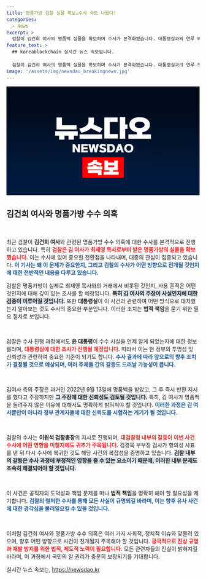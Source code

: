 ```yaml
---
title: 명품가방 검찰 실물 확보…수사 속도 나왔다!
categories:
  - News
excerpt: >
  검찰이 김건희 여사의 명품백 실물을 확보하며 수사가 본격화됐습니다. 대통령실과의 연루 의혹 및 윤 대통령의 인지 여부가 주목받고 있는 가운데, 사건의 진실이 드러날지 이목이 집중됩니다!
feature_text: >
  ## koreablockchain 실시간 뉴스 속보입니다.

  검찰이 김건희 여사의 명품백 실물을 확보하며 수사가 본격화됐습니다. 대통령실과의 연루 의혹 및 윤 대통령의 인지 여부가 주목받고 있는 가운데, 사건의 진실이 드러날지 이목이 집중됩니다!
image: '/assets/img/newsdao_breakingnews.jpg'
---
```


<p><img src="/assets/img/newsdao_breakingnews.jpg" alt="koreablockchain 속보" /></p>

<h2 data-ke-size="size26">김건희 여사와 명품가방 수수 의혹</h2>

<p data-ke-size="size16">&nbsp;</p>

<p>최근 검찰이 <b>김건희 여사</b>와 관련된 명품가방 수수 의혹에 대한 수사를 본격적으로 진행하고 있습니다. 특히 <b><span style="color: #ee2323;">검찰은 김 여사가 최재영 목사로부터 받은 명품가방의 실물을 확보했습니다.</span></b> 이는 수사에 있어 중요한 전환점을 나타내며, 대중의 관심이 집중되고 있습니다. <b><span style="color: #1a5490;">이 기사는 왜 이 문제가 중요한지, 그리고 검찰의 수사가 어떤 방향으로 전개될 것인지에 대한 전반적인 내용을 다루고 있습니다.</span></b></p>

<p>검찰은 명품가방이 실제로 최재영 목사와의 거래에서 비롯된 것인지, 사용 흔적은 어떤 것인지에 대해 깊이 있는 조사를 할 예정입니다. <b><span style="background-color: #21538527;">특히 김 여사의 주장이 사실인지에 대한 검증이 이루어질 것입니다.</span></b> 또한 <b>대통령실</b>이 이 사건과 관련하여 어떤 방식으로 대처했는지 알아보는 것도 수사의 중요한 부분입니다. 이러한 조치는 <b>법적 책임</b>을 묻기 위한 필요 절차로 보입니다.</p>

<p data-ke-size="size16">&nbsp;</p>

<p>검찰은 수사 진행 과정에서도 <b>윤 대통령</b>이 수수 사실을 언제 알게 되었는지에 대한 정보를라며, <b><span style="color: #ee2323;">대통령실에 대한 조사가 진행될 예정입니다.</span></b> 따라서 이는 현 정부의 투명성 및 신뢰성과 관련하여 중요한 기준이 되기도 합니다. <b><span style="color: #1a5490;">수사 결과에 따라 앞으로의 향후 조치가 결정될 것으로 예상되며, 여러 주체들 간의 갈등도 드러날 가능성이 큽니다.</span></b></p>

<p data-ke-size="size16">&nbsp;</p>

<p>김여사 측의 주장은 과거인 2022년 9월 13일에 명품백을 받았고, 그 후 즉시 반환 지시를 했다고 주장하지만 <b><span style="background-color: #21538527;">그 주장에 대한 신뢰성도 검토될 것입니다.</span></b> 특히, 김 여사가 명품백을 돌려주지 않은 이유에 대해서도 명확하게 밝혀져야 할 것입니다. <b><span style="color: #1a5490;">이러한 과정은 김 여사뿐만이 아니라 정부 관계자들에 대한 신뢰도를 시험하는 계기가 될 것입니다.</span></b></p>

<p data-ke-size="size16">&nbsp;</p>

<p>검찰의 수사는 <b>이원석 검찰총장</b>의 지시로 진행되며, <b><span style="color: #ee2323;">대검찰청 내부의 갈등이 이번 사건 수사에 어떤 영향을 미칠지에도 귀추가 주목됩니다.</span></b> 김경목 부부장 검사가 항의성 사표를 낸 뒤 다시 수사에 복귀한 것도 해당 사건의 복잡성을 증명하고 있습니다. <b><span style="background-color: #21538527;">검찰 내부의 갈등은 수사 과정에 부정적인 영향을 줄 수 있는 요소이기 때문에, 이러한 내부 문제도 조속히 해결되어야 할 것입니다.</span></b></p>

<p data-ke-size="size16">&nbsp;</p>

<p>이 사건은 공직자의 도덕성과 책임 문제를 떠나 <b>법적 책임</b>을 명확히 해야 할 필요성을 제기합니다. <b><span style="color: #1a5490;">검찰의 철저한 수사를 통해 모든 사실이 규명되길 바라며, 이는 향후 유사 사건에 대한 경각심을 불러일으킬 수 있을 것입니다.</span></b></p>

<p data-ke-size="size16">&nbsp;</p>

<p>이처럼 김건희 여사와 명품가방 수수 의혹은 여러 가지 사회적, 정치적 이슈와 맞물려 있으며, 향후 어떤 방향으로 사건이 전개될지 주목해야 할 것입니다. <b><span style="color: #ee2323;">궁극적으로 진상 규명과 재발 방지를 위한 법적, 제도적 노력이 필요합니다.</span></b> 모든 관련자들의 진실이 밝혀지길 바라며, 이 과정에서 국민의 알 권리가 충분히 보장되기를 기대합니다.</p>
실시간 뉴스 속보는, <a href="https://newsdao.kr" rel="dofollow">https://newsdao.kr</a>


